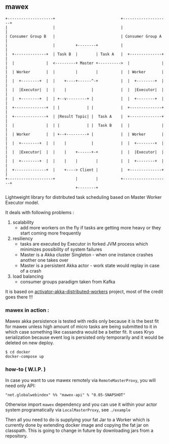## mawex
```
+--------------------+                             +--------------------+
|                    |                             |                    |
| Consumer Group B   |                             | Consumer Group A   |
|                    |         +--------+          |                    |
|  +--------------+  | Task B  |        | Task A   |  +--------------+  |
|  |              |  <---------+ Master +---------->  |              |  |
|  | Worker       |  |         |        |          |  | Worker       |  |
|  |  +--------+  |  |    +----+------^-+          |  |  +--------+  |  |
|  |  |Executor|  |  |    |           |            |  |  |Executor|  |  |
|  |  +--------+  |  | +--v---------+ |            |  |  +--------+  |  |
|  +--------------+  | |            | |            |  +--------------+  |
|  +--------------+  | |Result Topic| |  Task A    |  +--------------+  |
|  |              |  | |            | |  Task B    |  |              |  |
|  | Worker       |  | +--+---------+ |            |  | Worker       |  |
|  |  +--------+  |  |    |           |            |  |  +--------+  |  |
|  |  |Executor|  |  |    |    +------+-+          |  |  |Executor|  |  |
|  |  +--------+  |  |    |    |        |          |  |  +--------+  |  |
|  +--------------+  |    +----> Client |          |  +--------------+  |
+--------------------+         |        |          +--------------------+
                               +--------+
```

Lightweight library for distributed task scheduling based on Master Worker Executor model.

It deals with following problems :
 1. scalability
    - add more workers on the fly if tasks are getting more heavy or they start coming more frequently
 2. resiliency
    - tasks are executed by Executor in forked JVM process which minimizes possibility of system failures
    - Master is a Akka cluster Singleton - when one instance crashes another one takes over
    - Master is a persistent Akka actor - work state would replay in case of a crash
 3. load balancing
    - consumer groups paradigm taken from Kafka

It is based on [activator-akka-distributed-workers](https://github.com/typesafehub/activator-akka-distributed-workers) project, most of the credit goes there !!!

### mawex in action :

Mawex akka persistence is tested with redis only because it is the best fit for mawex unless
high amount of micro tasks are being submitted to it in which case something like cassandra would be a better fit.
It uses Kryo serialization because event log is persisted only temporarily and it would be deleted on new deploy.

```
$ cd docker
docker-compose up
```

### how-to ( W.I.P. )

In case you want to use mawex remotely via `RemoteMasterProxy`, you will need only API:
```
"net.globalwebindex" %% "mawex-api" % "0.05-SNAPSHOT"
```
Otherwise import `mawex` dependency and you can use it within your actor system programatically via `LocalMasterProxy`, see `./example`

Then all you need to do is supplying your fat Jar to a Worker which is currently done by extending docker image and copying the fat jar on classpath.
This is going to change in future by downloading jars from a repository.
